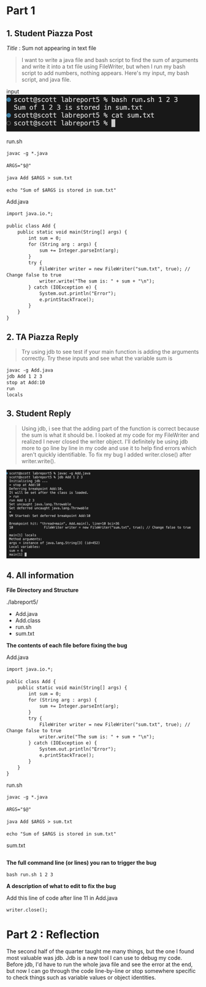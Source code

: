 # Part 1

## 1. Student Piazza Post

*Title* : Sum not appearing in text file

> I want to write a java file and bash script to find the sum of arguments and write it into a txt file using FileWriter, but when I run my bash script to add numbers, nothing appears. Here's my input, my bash script, and java file.

input
![Image](lr51.png)

run.sh
```
javac -g *.java

ARGS="$@"

java Add $ARGS > sum.txt

echo "Sum of $ARGS is stored in sum.txt"
```

Add.java
```
import java.io.*;

public class Add {
    public static void main(String[] args) {
        int sum = 0;
        for (String arg : args) {
            sum += Integer.parseInt(arg);
        }
        try {
            FileWriter writer = new FileWriter("sum.txt", true); // Change false to true
            writer.write("The sum is: " + sum + "\n");
        } catch (IOException e) {
            System.out.println("Error");
            e.printStackTrace();
        }
    }
}

```

## 2. TA Piazza Reply

> Try using jdb to see test if your main function is adding the arguments correctly.
> Try these inputs and see what the variable sum is
```
javac -g Add.java
jdb Add 1 2 3
stop at Add:10
run
locals
```

## 3. Student Reply
> Using jdb, i see that the adding part of the function is correct because the sum is what it should be. I looked at my code for my FileWriter and realized I never closed the writer object. I'll definitely be using jdb more to go line by line in my code and use it to help find errors which aren't quickly identifiable. To fix my bug I added writer.close() after writer.write().

![Image](lr52.png)

## 4. All information

**File Directory and Structure**

./labreport5/
 - Add.java
 - Add.class
 - run.sh
 - sum.txt

**The contents of each file before fixing the bug**

Add.java
```
import java.io.*;

public class Add {
    public static void main(String[] args) {
        int sum = 0;
        for (String arg : args) {
            sum += Integer.parseInt(arg);
        }
        try {
            FileWriter writer = new FileWriter("sum.txt", true); // Change false to true
            writer.write("The sum is: " + sum + "\n");
        } catch (IOException e) {
            System.out.println("Error");
            e.printStackTrace();
        }
    }
}

```

run.sh
```
javac -g *.java

ARGS="$@"

java Add $ARGS > sum.txt

echo "Sum of $ARGS is stored in sum.txt"
```

sum.txt
```
```

**The full command line (or lines) you ran to trigger the bug**

```
bash run.sh 1 2 3
```

**A description of what to edit to fix the bug**

Add this line of code after line 11 in Add.java
```
writer.close();
```

# Part 2 : Reflection

The second half of the quarter taught me many things, but the one I found most valuable was jdb. Jdb is a new tool I can use to debug my code. Before jdb, I'd have to run the whole java file and see the error at the end, but now I can go through the code line-by-line or stop somewhere specific to check things such as variable values or object identities.
